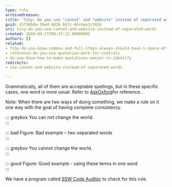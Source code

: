 ```yaml
---
type: rule
archivedreason: 
title: 'Tiny: Do you use "cannot" and "website" instead of separated words?'
guid: 15f50b0a-59ed-4d26-bb7c-66c6ee3c3026
uri: tiny-do-you-use-cannot-and-website-instead-of-separated-words
created: 2016-04-21T04:47:12.0000000Z
authors: []
related:
- tiny-do-you-know-commas-and-full-stops-always-should-have-1-space-after-them
- reference-do-you-use-quotation-mark-for-controls
- do-you-know-how-to-make-quotations-easier-to-identify
redirects:
- use-cannot-and-website-instead-of-separated-words

---
```


Grammatically, all of them are acceptable spellings, but in these specific cases, one word is more usual. Refer to [AskOxford](http&#58;//www.oxforddictionaries.com/definition/english/cannot)for reference.

Note: When there are two ways of doing something, we make a rule on it one way with the goal of having complete consistency.

<!--endintro-->


::: greybox
You can not change the world.  
:::



::: bad
Figure: Bad example – two separated words  
:::


::: greybox
You cannot change the world.  
:::




::: good
Figure: Good example - using these terms in one word  
:::



We have a program called [SSW Code Auditor](https&#58;//www.ssw.com.au/ssw/CodeAuditor/) to check for this rule.
